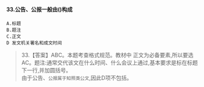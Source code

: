 #### 33.公告、公报一般由()构成
    A.标题
    B.题注
    C.正文
    D 发文机关署名和成文时间
>   33.【答案】ABC。本题考查格式规范。教材中
正文为必备要素,所以要选AC。题注:通常交代该文在什么时间、什么会议上通过,基本要求是标在标题下一行,并加圆括号。 <br>
由于公告、`公报属于知照类公文`,因此D项不包括。